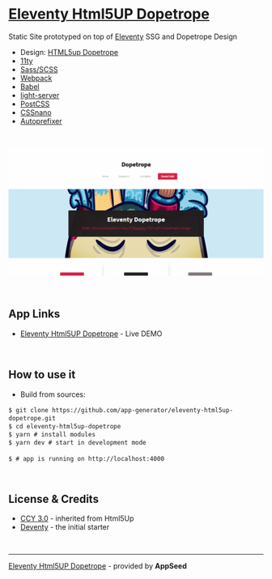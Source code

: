 ﻿# [Eleventy Html5UP Dopetrope](https://eleventy-html5up-dopetrope.appseed.us)

Static Site prototyped on top of [Eleventy](https://www.11ty.io/) SSG and Dopetrope Design  


- Design: [HTML5up Dopetrope](https://html5up.net/dopetrope)
- [11ty](https://www.11ty.io/)
- [Sass/SCSS](https://github.com/sass/node-sass)
- [Webpack](https://webpack.js.org/)
- [Babel](https://babeljs.io/)
- [light-server](https://github.com/txchen/light-server)
- [PostCSS](https://postcss.org/)
- [CSSnano](https://cssnano.co/)
- [Autoprefixer](https://github.com/postcss/autoprefixer)

<br />

![Eleventy Html5UP Dopetrope - Gif animated intro.](https://github.com/app-generator/static/blob/master/products/eleventy-html5up-dopetrope-intro.gif?raw=true)

<br />

## App Links

- [Eleventy Html5UP Dopetrope](https://eleventy-html5up-dopetrope.appseed.us) - Live DEMO

<br />

## How to use it

- Build from sources:

```
$ git clone https://github.com/app-generator/eleventy-html5up-dopetrope.git
$ cd eleventy-html5up-dopetrope
$ yarn # install modules 
$ yarn dev # start in development mode

$ # app is running on http://localhost:4000
```

<br />

## License & Credits

- [CCY 3.0](https://html5up.net/license) - inherited from Html5Up
- [Deventy](https://github.com/ianrose/deventy) - the initial starter 

<br />

---
[Eleventy Html5UP Dopetrope](https://eleventy-html5up-dopetrope.appseed.us) - provided by **AppSeed**
